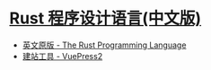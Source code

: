 # [Rust 程序设计语言(中文版)](https://icyfish.github.io/the-rust-programming-language/)

- [英文原版 - The Rust Programming Language](https://doc.rust-lang.org/stable/book/)
- [建站工具 - VuePress2](https://v2.vuepress.vuejs.org/)